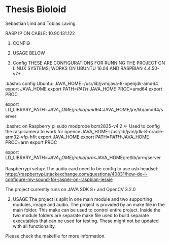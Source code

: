 # Thesis Bioloid
 Sebastian Lind and Tobias Laving

RASP IP ON CABLE:
10.90.131.122


1. CONFIG
2. USAGE BELOW

1. Config
THESE ARE CONFIGURATIONS FOR RUNNING THE PROJECT ON LINUX SYSTEMS; WORKS ON UBUNTU 16.04 AND RASPBIAN 4.4.50-v7+

.bashrc config Ubuntu:
  JAVA_HOME=/usr/lib/jvm/java-8-openjdk-amd64
  export JAVA_HOME
  export PATH=$PATH:$JAVA_HOME
  PROC=amd64
  export PROC

  export LD_LIBRARY_PATH=$JAVA_HOME/jre/lib/amd64:$JAVA_HOME/jre/lib/amd64/server

.bashrc on Raspberry pi
  sudo modprobe bcm2835-v4l2 <- Used to config the raspicamera to work for opencv
  JAVA_HOME=/usr/lib/jvm/jdk-8-oracle-arm32-vfp-hflt
  export JAVA_HOME
  export PATH=$PATH:$JAVA_HOME
  PROC=arm
  export PROC

  export LD_LIBRARY_PATH=$JAVA_HOME/jre/lib/arm:$JAVA_HOME/jre/lib/arm/server

Raspberrypi setup:
The audio card need to be config to use usb headset:
https://raspberrypi.stackexchange.com/questions/40831/how-do-i-configure-my-sound-for-jasper-on-raspbian-jessie


The project currently runs on JAVA SDK 8+ and OpenCV 3.2.0

2. USAGE
The project is split in one main module and two supporting modules, image and audio. The project is provided by an make file in the main folder.
This make can be used to control entire project. Inside the two module folders are separate make file used to build separate executables
that can be used for testing. These might not be updated with all functionality.

Please check the makefile for more information.
